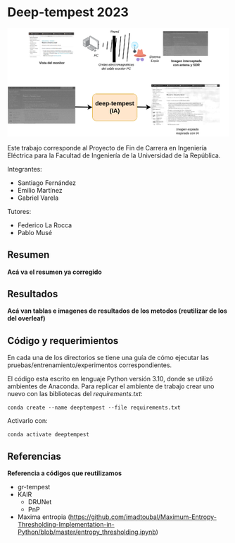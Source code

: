 # Deep-tempest 2023

<img src="deep-tempest.png"/>

Este trabajo corresponde al Proyecto de Fin de Carrera en Ingeniería Eléctrica para la Facultad de Ingeniería de la Universidad de la República.

Integrantes:
- Santiago Fernández
- Emilio Martínez
- Gabriel Varela

Tutores:
- Federico La Rocca
- Pablo Musé

## Resumen

**Acá va el resumen ya corregido**

## Resultados
**Acá van tablas e imagenes de resultados de los metodos (reutilizar de los del overleaf)**

## Código y requerimientos

En cada una de los directorios se tiene una guía de cómo ejecutar las pruebas/entrenamiento/experimentos correspondientes. 

El código esta escrito en lenguaje Python versión 3.10, donde se utilizó ambientes de Anaconda. Para replicar el ambiente de trabajo crear uno nuevo con las bibliotecas del _requirements.txt_:

```shell
conda create --name deeptempest --file requirements.txt
```

Activarlo con:
```shell
conda activate deeptempest
```

## Referencias

**Referencia a códigos que reutilizamos**
- gr-tempest
- KAIR
    - DRUNet
    - PnP
- Maxima entropia (https://github.com/imadtoubal/Maximum-Entropy-Thresholding-Implementation-in-Python/blob/master/entropy_thresholding.ipynb)